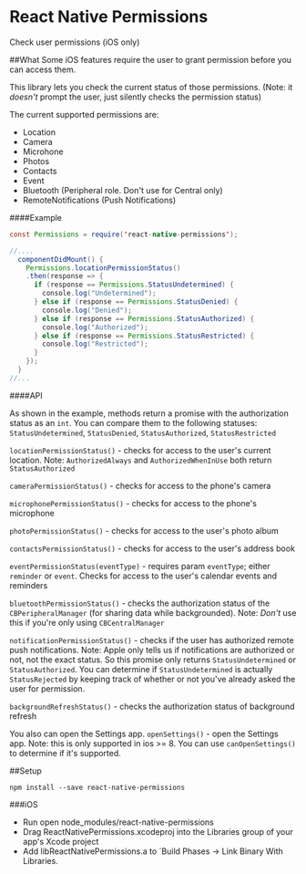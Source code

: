 # React Native Permissions
Check user permissions (iOS only)

##What
Some iOS features require the user to grant permission before you can access them.

This library lets you check the current status of those permissions. (Note: it _doesn't_ prompt the user, just silently checks the permission status)

The current supported permissions are:
- Location
- Camera
- Microhone
- Photos
- Contacts
- Event
- Bluetooth (Peripheral role. Don't use for Central only)
- RemoteNotifications (Push Notifications)

####Example
```java
const Permissions = require('react-native-permissions');

//....
  componentDidMount() {
    Permissions.locationPermissionStatus()
    .then(response => {
      if (response == Permissions.StatusUndetermined) {
        console.log("Undetermined");
      } else if (response == Permissions.StatusDenied) {
        console.log("Denied");
      } else if (response == Permissions.StatusAuthorized) {
        console.log("Authorized");
      } else if (response == Permissions.StatusRestricted) {
        console.log("Restricted");
      }
    });
  }
//...
```


####API

As shown in the example, methods return a promise with the authorization status as an `int`. You can compare them to the following statuses: `StatusUndetermined`, `StatusDenied`, `StatusAuthorized`, `StatusRestricted`

`locationPermissionStatus()` - checks for access to the user's current location. Note: `AuthorizedAlways` and `AuthorizedWhenInUse` both return `StatusAuthorized`

`cameraPermissionStatus()` - checks for access to the phone's camera

`microphonePermissionStatus()` - checks for access to the phone's microphone

`photoPermissionStatus()` - checks for access to the user's photo album

`contactsPermissionStatus()` - checks for access to the user's address book

`eventPermissionStatus(eventType)` - requires param `eventType`; either `reminder` or `event`. Checks for access to the user's calendar events and reminders

`bluetoothPermissionStatus()` - checks the authorization status of the `CBPeripheralManager` (for sharing data while backgrounded). Note: _Don't_ use this if you're only using `CBCentralManager`

`notificationPermissionStatus()` - checks if the user has authorized remote push notifications. Note: Apple only tells us if notifications are authorized or not, not the exact status. So this promise only returns `StatusUndetermined` or `StatusAuthorized`. You can determine if `StatusUndetermined` is actually `StatusRejected` by keeping track of whether or not you've already asked the user for permission.

`backgroundRefreshStatus()` - checks the authorization status of background refresh


You also can open the Settings app.
`openSettings()` - open the Settings app. Note: this is only supported in ios >= 8. You can use `canOpenSettings()` to determine if it's supported.

##Setup

````
npm install --save react-native-permissions
````

###iOS
* Run open node_modules/react-native-permissions
* Drag ReactNativePermissions.xcodeproj into the Libraries group of your app's Xcode project
* Add libReactNativePermissions.a to `Build Phases -> Link Binary With Libraries.
